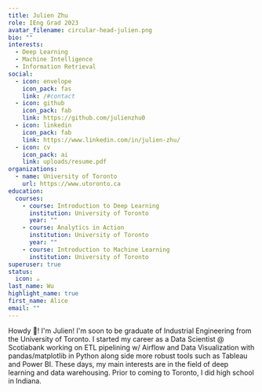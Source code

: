 ```yaml
---
title: Julien Zhu
role: IEng Grad 2023
avatar_filename: circular-head-julien.png
bio: ""
interests:
  - Deep Learning
  - Machine Intelligence
  - Information Retrieval
social:
  - icon: envelope
    icon_pack: fas
    link: /#contact
  - icon: github
    icon_pack: fab
    link: https://github.com/julienzhu0
  - icon: linkedin
    icon_pack: fab
    link: https://www.linkedin.com/in/julien-zhu/
  - icon: cv
    icon_pack: ai
    link: uploads/resume.pdf
organizations:
  - name: University of Toronto
    url: https://www.utoronto.ca
education:
  courses:
    - course: Introduction to Deep Learning
      institution: University of Toronto
      year: ""
    - course: Analytics in Action
      institution: University of Toronto
      year: ""
    - course: Introduction to Machine Learning
      institution: University of Toronto
superuser: true
status:
  icon: ☕️
last_name: Wu
highlight_name: true
first_name: Alice
email: ""
---
```

Howdy 🤠! I'm Julien! I'm soon to be graduate of Industrial Engineering from the University of Toronto. I started my career as a Data Scientist @ Scotiabank working on ETL pipelining w/ Airflow and Data Visualization with pandas/matplotlib in Python along side more robust tools such as Tableau and Power BI. These days, my main interests are in the field of deep learning and data warehousing. Prior to coming to Toronto, I did high school in Indiana.